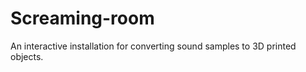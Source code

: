 Screaming-room
==============

An interactive installation for converting sound samples to 3D printed objects.